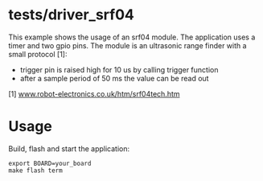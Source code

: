 tests/driver_srf04
================
This example shows the usage of an srf04 module.
The application uses a timer and two gpio pins.
The module is an ultrasonic range finder with a small protocol [1]:
- trigger pin is raised high for 10 us by calling trigger function
- after a sample period of 50 ms the value can be read out

[1] www.robot-electronics.co.uk/htm/srf04tech.htm

Usage
=====

Build, flash and start the application:

    export BOARD=your_board
    make flash term
